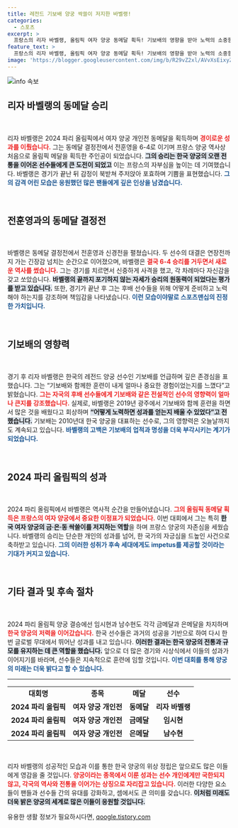 ```yaml
---
title: 레전드 기보배 양궁 싹쓸이 저지한 바벨랭!
categories:
  - 스포츠
excerpt: >
  프랑스의 리자 바벨랭, 올림픽 여자 양궁 동메달 획득! 기보배의 영향을 받아 노력의 소중함을 배웠다며 그녀에게 경의를 표한 바벨랭의 감동 스토리를 확인해보세요!
feature_text: >
  프랑스의 리자 바벨랭, 올림픽 여자 양궁 동메달 획득! 기보배의 영향을 받아 노력의 소중함을 배웠다며 그녀에게 경의를 표한 바벨랭의 감동 스토리를 확인해보세요!
image: 'https://blogger.googleusercontent.com/img/b/R29vZ2xl/AVvXsEixyZcFfHzMRdzZMjFBmAUKJYCLCGyLL1o632UiGVXcaFdKo_bkvkuCioo0uUKlGfBVcT3P84aROyZIXSBEx3Aw5nCQ3pTgDom1WDC4m8eifvWiAmWEEVb4x6G_l8C0QH225ldMjyaFvpxGEBGNO37VmDTDMHGhJPq73UglMfDca1-0aw/s1600/blogspot.png'
---
```


<p><img src="https://blogger.googleusercontent.com/img/b/R29vZ2xl/AVvXsEixyZcFfHzMRdzZMjFBmAUKJYCLCGyLL1o632UiGVXcaFdKo_bkvkuCioo0uUKlGfBVcT3P84aROyZIXSBEx3Aw5nCQ3pTgDom1WDC4m8eifvWiAmWEEVb4x6G_l8C0QH225ldMjyaFvpxGEBGNO37VmDTDMHGhJPq73UglMfDca1-0aw/s1600/blogspot.png" alt="info 속보" /></p>

<h2 data-ke-size="size26">리자 바벨랭의 동메달 승리</h2>

<p data-ke-size="size16">&nbsp;</p>  

<p>리자 바벨랭은 2024 파리 올림픽에서 여자 양궁 개인전 동메달을 획득하며 <b><span style="color: #ee2323;">경이로운 성과를 이뤘습니다.</span></b> 그는 동메달 결정전에서 전훈영을 6-4로 이기며 프랑스 양궁 역사상 처음으로 올림픽 메달을 획득한 주인공이 되었습니다. <b><span style="background-color: #21538527;">그의 승리는 한국 양궁의 오랜 전통을 이어온 선수들에게 큰 도전이 되었고</span></b> 이는 프랑스의 자부심을 높이는 데 기여했습니다. 바벨랭은 경기가 끝난 뒤 감정이 북받쳐 주저앉아 포효하며 기쁨을 표현했습니다. <b><span style="color: #1a5490;">그의 감격 어린 모습은 응원했던 많은 팬들에게 깊은 인상을 남겼습니다.</span></b>  </p>

<p data-ke-size="size16">&nbsp;</p>

<h2 data-ke-size="size26">전훈영과의 동메달 결정전</h2>

<p data-ke-size="size16">&nbsp;</p>  

<p>바벨랭은 동메달 결정전에서 전훈영과 신경전을 펼쳤습니다. 두 선수의 대결은 연장전까지 가는 긴장감 넘치는 순간으로 이어졌으며, 바벨랭은 <b><span style="color: #ee2323;">결국 6-4 승리를 거두면서 새로운 역사를 썼습니다.</span></b> 그는 경기를 치르면서 신중하게 사격을 했고, 각 차례마다 자신감을 갖고 쏘았습니다. <b><span style="background-color: #21538527;">바벨랭의 끝까지 포기하지 않는 자세가 승리의 원동력이 되었다는 평가를 받고 있습니다.</span></b> 또한, 경기가 끝난 후 그는 후배 선수들을 위해 어떻게 준비하고 노력해야 하는지를 강조하며 책임감을 나타냈습니다. <b><span style="color: #1a5490;">이런 모습이야말로 스포츠맨십의 진정한 가치입니다.</span></b></p>

<p data-ke-size="size16">&nbsp;</p>

<h2 data-ke-size="size26">기보배의 영향력</h2>

<p data-ke-size="size16">&nbsp;</p>  

<p>경기 후 리자 바벨랭은 한국의 레전드 양궁 선수인 기보배를 언급하며 깊은 존경심을 표했습니다. 그는 “기보배와 함께한 훈련이 내게 얼마나 중요한 경험이었는지를 느꼈다”고 밝혔습니다. <b><span style="color: #ee2323;">그는 자국의 후배 선수들에게 기보배와 같은 전설적인 선수의 영향력이 얼마나 큰지를 강조했습니다.</span></b> 실제로, 바벨랭은 2019년 광주에서 기보배와 함께 훈련을 하면서 많은 것을 배웠다고 회상하며 <b><span style="background-color: #21538527;">“어떻게 노력하면 성과를 얻는지 배울 수 있었다”고 전했습니다.</span></b> 기보배는 2010년대 한국 양궁을 대표하는 선수로, 그의 영향력은 오늘날까지도 계속되고 있습니다. <b><span style="color: #1a5490;">바벨랭의 고백은 기보배의 업적과 명성을 더욱 부각시키는 계기가 되었습니다.</span></b></p>

<p data-ke-size="size16">&nbsp;</p>

<h2 data-ke-size="size26">2024 파리 올림픽의 성과</h2>

<p data-ke-size="size16">&nbsp;</p>  

<p>2024 파리 올림픽에서 바벨랭은 역사적 순간을 만들어냈습니다. <b><span style="color: #ee2323;">그의 올림픽 동메달 획득은 프랑스의 여자 양궁에서 중요한 이정표가 되었습니다.</span></b> 이번 대회에서 그는 특히 <b><span style="background-color: #21538527;">한국 여자 양궁의 금·은·동 싹쓸이를 저지하는 역할</span></b>을 하며 프랑스 양궁의 자존심을 세웠습니다. 바벨랭의 승리는 단순한 개인의 성과를 넘어, 한 국가의 자긍심을 드높인 사건으로 축하받고 있습니다. <b><span style="color: #1a5490;">그의 이러한 성취가 후속 세대에게도 impetus를 제공할 것이라는 기대가 커지고 있습니다.</span></b></p>

<p data-ke-size="size16">&nbsp;</p>

<h2 data-ke-size="size26">기타 결과 및 후속 절차</h2>

<p data-ke-size="size16">&nbsp;</p>  

<p>2024 파리 올림픽 양궁 결승에선 임시현과 남수현도 각각 금메달과 은메달을 차지하며 <b><span style="color: #ee2323;">한국 양궁의 저력을 이어갔습니다.</span></b> 한국 선수들은 과거의 성공을 기반으로 하여 다시 한번 글로벌 무대에서 뛰어난 성과를 내고 있습니다. <b><span style="background-color: #21538527;">이러한 결과는 한국 양궁의 전통과 규모를 유지하는 데 큰 역할을 했습니다.</span></b> 앞으로 더 많은 경기와 시상식에서 이들의 성과가 이어지기를 바라며, 선수들은 지속적으로 훈련에 임할 것입니다. <b><span style="color: #1a5490;">이번 대회를 통해 양궁의 미래는 더욱 밝다고 할 수 있습니다.</span></b></p>

<hr>

<table style="width: 100%;">
    <tr>
        <td style="text-align: center; height: 17px;"><b>대회명</b></td>
        <td style="text-align: center; height: 17px;"><b>종목</b></td>
        <td style="text-align: center; height: 17px;"><b>메달</b></td>
        <td style="text-align: center; height: 17px;"><b>선수</b></td>
    </tr>
    <tr>
        <td style="text-align: center; height: 17px;"><b>2024 파리 올림픽</b></td>
        <td style="text-align: center; height: 17px;"><b>여자 양궁 개인전</b></td>
        <td style="text-align: center; height: 17px;"><b>동메달</b></td>
        <td style="text-align: center; height: 17px;"><b>리자 바벨랭</b></td>
    </tr>
    <tr>
        <td style="text-align: center; height: 17px;"><b>2024 파리 올림픽</b></td>
        <td style="text-align: center; height: 17px;"><b>여자 양궁 개인전</b></td>
        <td style="text-align: center; height: 17px;"><b>금메달</b></td>
        <td style="text-align: center; height: 17px;"><b>임시현</b></td>
    </tr>
    <tr>
        <td style="text-align: center; height: 17px;"><b>2024 파리 올림픽</b></td>
        <td style="text-align: center; height: 17px;"><b>여자 양궁 개인전</b></td>
        <td style="text-align: center; height: 17px;"><b>은메달</b></td>
        <td style="text-align: center; height: 17px;"><b>남수현</b></td>
    </tr>
</table>

<p data-ke-size="size16">&nbsp;</p>  

<p>리자 바벨랭의 성공적인 모습과 이를 통한 한국 양궁의 위상 정립은 앞으로도 많은 이들에게 영감을 줄 것입니다. <b><span style="color: #ee2323;">양궁이라는 종목에서 이룬 성과는 선수 개인에게만 국한되지 않고, 각국의 역사와 전통을 이어가는 상징으로 자리잡고 있습니다.</span></b> 이러한 다양한 요소들이 팬들과 선수들 간의 유대를 강화하고, 셈에서도 큰 의미를 갖습니다. <b><span style="background-color: #21538527;">이처럼 미래도 더욱 밝은 양궁의 세계로 많은 이들이 응원할 것입니다.</span></b></p>
유용한 생활 정보가 필요하시다면, <a href="https://qoogle.tistory.com" rel="dofollow">qoogle.tistory.com</a>


